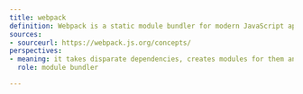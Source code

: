 ```yaml
---
title: webpack
definition: Webpack is a static module bundler for modern JavaScript applications. When webpack processes your application, it internally builds a dependency graph from one or more entry points and then combines every module your project needs into one or more bundles, which are static assets to serve your content from.
sources:
- sourceurl: https://webpack.js.org/concepts/
perspectives:
- meaning: it takes disparate dependencies, creates modules for them and bundles the entire network up into manageable output files
  role: module bundler

---
```


